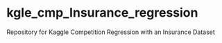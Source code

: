 # kgle_cmp_Insurance_regression
Repository for Kaggle Competition Regression with an Insurance Dataset
